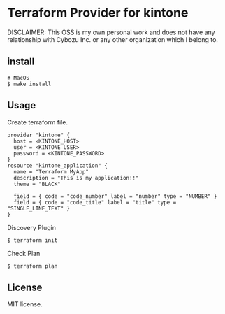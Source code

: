 # Terraform Provider for kintone

DISCLAIMER: This OSS is my own personal work and does not have any relationship with Cybozu Inc. or any other organization which I belong to.

## install

```
# MacOS
$ make install
```

## Usage

Create terraform file.
```hcl-terraform
provider "kintone" {
  host = <KINTONE_HOST>
  user = <KINTONE_USER>
  password = <KINTONE_PASSWORD>
}
resource "kintone_application" {
  name = "Terraform MyApp"
  description = "This is my application!!"
  theme = "BLACK"

  field = { code = "code_number" label = "number" type = "NUMBER" }
  field = { code = "code_title" label = "title" type = "SINGLE_LINE_TEXT" }
}
```

Discovery Plugin
```
$ terraform init
```

Check Plan
```
$ terraform plan
```

## License
MIT license.
